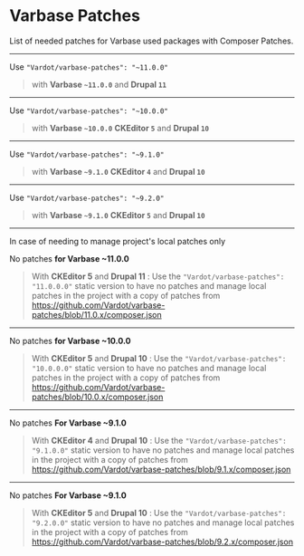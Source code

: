 # Varbase Patches

List of needed patches for Varbase used packages with Composer Patches.

---

Use `"Vardot/varbase-patches": "~11.0.0"` 
> with **Varbase `~11.0.0`** and **Drupal `11`**

---

Use `"Vardot/varbase-patches": "~10.0.0"` 
> with **Varbase `~10.0.0`** **CKEditor `5`** and **Drupal `10`**

---

Use `"Vardot/varbase-patches": "~9.1.0"`
> with **Varbase `~9.1.0`** **CKEditor `4`**  and **Drupal `10`**

---

Use `"Vardot/varbase-patches": "~9.2.0"`
> with **Varbase `~9.1.0`** **CKEditor `5`** and **Drupal `10`**

---

In case of needing to manage project's local patches only

No patches **for Varbase ~11.0.0**
> With **CKEditor 5** and **Drupal 11** :
> Use the `"Vardot/varbase-patches": "11.0.0.0"` static version to have no patches and manage local patches in the project with a copy of patches from https://github.com/Vardot/varbase-patches/blob/11.0.x/composer.json

---

No patches **for Varbase ~10.0.0**
> With **CKEditor 5** and **Drupal 10** :
> Use the `"Vardot/varbase-patches": "10.0.0.0"` static version to have no patches and manage local patches in the project with a copy of patches from https://github.com/Vardot/varbase-patches/blob/10.0.x/composer.json

---

No patches **For Varbase ~9.1.0**
> With **CKEditor 4** and **Drupal 10** :
> Use the `"Vardot/varbase-patches": "9.1.0.0"` static version to have no patches and manage local patches in the project with a copy of patches from https://github.com/Vardot/varbase-patches/blob/9.1.x/composer.json

---

No patches **For Varbase ~9.1.0**
> With **CKEditor 5** and **Drupal 10** :
> Use the `"Vardot/varbase-patches": "9.2.0.0"` static version to have no patches and manage local patches in the project with a copy of patches from https://github.com/Vardot/varbase-patches/blob/9.2.x/composer.json